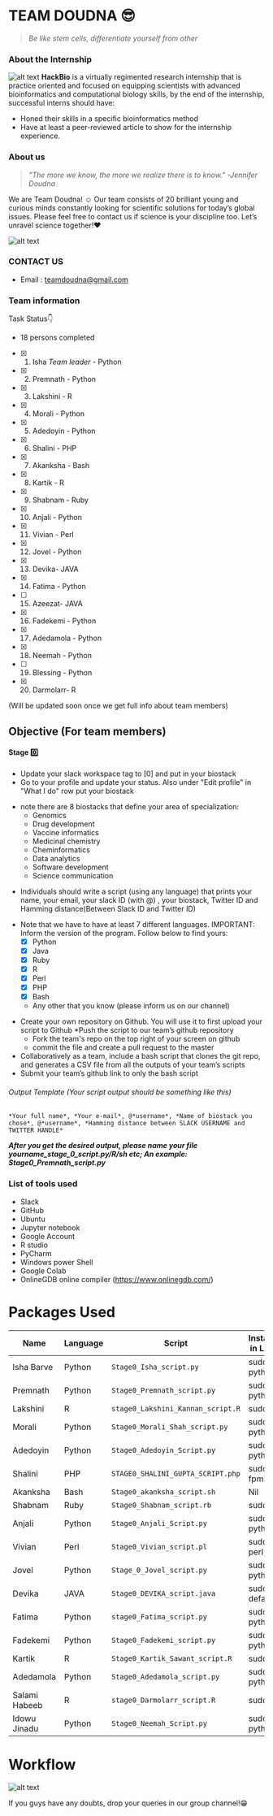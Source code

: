 # TEAM DOUDNA 😎

>*Be like stem cells, differentiate yourself from other*              
### About the Internship 
![alt text](https://github.com/prembioinfo/Team-Doudna/blob/82006bc48c0849840a64f307b4b118a460492c5e/1.jpg)
**HackBio** is a virtually regimented research internship that is practice oriented and focused on equipping scientists with advanced bioinformatics and computational biology skills, by the end of the internship, successful interns should have:
+ Honed their skills in a specific bioinformatics method
+ Have at least a peer-reviewed article to show for the internship experience.

### About us 
>*“The more we know, the more we realize there is to know."
   -Jennifer Doudna*
   
We are Team Doudna! ☺ 
Our team consists of 20 brilliant young and curious minds constantly looking for scientific solutions for today’s global issues.
Please feel free to contact us if science is your discipline too. Let’s unravel science together!❤

![alt text](https://github.com/prembioinfo/Team-Doudna/blob/a13020f3cad5e858fec577230dc1b86cbfa9e62e/RlYE.gif)


### CONTACT US
+ Email : teamdoudna@gmail.com

### Team information
Task Status👇
 * 18 persons completed
- [x] 1. Isha *Team leader* - Python
- [x] 2. Premnath - Python
- [x] 3. Lakshini - R
- [x] 4. Morali - Python
- [x] 5. Adedoyin - Python
- [x] 6. Shalini - PHP
- [x] 7. Akanksha - Bash
- [x] 8. Kartik - R
- [x] 9. Shabnam - Ruby
- [x] 10. Anjali - Python
- [x] 11. Vivian - Perl
- [x] 12. Jovel - Python
- [x] 13. Devika- JAVA
- [x] 14. Fatima - Python
- [ ] 15. Azeezat- JAVA
- [x] 16. Fadekemi - Python
- [x] 17. Adedamola - Python
- [x] 18. Neemah - Python
- [ ] 19. Blessing - Python
- [x] 20. Darmolarr- R


(Will be updated soon once we get full info about team members)

## Objective (For team members)
#### Stage 0️⃣
+ Update your slack workspace tag to [0] and put in your biostack
+  Go to your profile and update your status. Also under "Edit profile" in "What I do" row put your biostack
 * note there are 8 biostacks that define your area of specialization: 
    * Genomics
    * Drug development
    * Vaccine informatics
    * Medicinal chemistry
    * Cheminformatics
    * Data analytics
    * Software development
    * Science communication 

+  Individuals should write a script (using any language) that prints your name, your email, your slack ID (with @) , your biostack, Twitter ID and Hamming distance(Between Slack ID and Twitter ID)
  * Note that we have to have at least 7 different languages. IMPORTANT: Inform the version of the program. Follow below to find yours:
    * [x] Python 
    * [x] Java
    * [x] Ruby
    * [x] R
    * [x] Perl
    * [X] PHP
    * [x] Bash

    * Any other that you know (please inform us on our channel)

+ Create your own repository on Github. You will use it to first upload your script to Github
 *Push the script to our team’s github repository
  * Fork the team's repo on the top right of your screen on github
  * commit the file and create a pull request to the master
+ Collaboratively as a team, include a bash script that clones the git repo, and generates a CSV file from all the outputs of your team’s scripts
+ Submit your team’s github link to ​only​ the bash script

###### Output Template (Your script output should be something like this)
```
*Your full name*, *Your e-mail*, @*username*, *Name of biostack you chose*, @*username*, *Hamming distance between SLACK USERNAME and TWITTER HANDLE*
```
***After you get the desired output, please name your file yourname_stage_0_script.py/R/sh etc;
An example: Stage0_Premnath_script.py***

### List of tools used
+ Slack
+ GitHub
+ Ubuntu
+ Jupyter notebook
+ Google Account
+ R studio
+ PyCharm
+ Windows power Shell
+ Google Colab
+ OnlineGDB online compiler (https://www.onlinegdb.com/)

# Packages Used
 Name | Language | Script | Installation(Commands in Linux console/WSL)
------------ | ------------- | -------------| -------------- |
Isha Barve  | Python | `Stage0_Isha_script.py` | sudo apt install python3.8 |
Premnath | Python | `Stage0_Premnath_script.py` | sudo apt install python3.8 |
Lakshini | R | `stage0_Lakshini_Kannan_script.R` | sudo apt install r-base |
Morali | Python | `Stage0_Morali_Shah_script.py` | sudo apt install python3.8 |
Adedoyin | Python | `Stage0_Adedoyin_Script.py` | sudo apt install python3.8 |
Shalini | PHP | `STAGE0_SHALINI_GUPTA_SCRIPT.php` | sudo apt install php-fpm |
Akanksha | Bash | `Stage0_akanksha_script.sh` | Nil |
Shabnam | Ruby | `Stage0_Shabnam_script.rb` | sudo apt install ruby |
Anjali  | Python | `Stage0_Anjali_Script.py` | sudo apt install python3.8 |
Vivian | Perl | `Stage0_Vivian_script.pl` | sudo apt-get install perl |
Jovel | Python | `Stage_0_Jovel_script.py` | sudo apt install python3.8 |
Devika | JAVA | `Stage0_DEVIKA_script.java` | sudo apt-get install default-jdk |
Fatima | Python | `stage0_Fatima_script.py` | sudo apt install python3.8 |
Fadekemi | Python | `Stage0_Fadekemi_script.py`| sudo apt install python3.8 |
Kartik  | R | `Stage0_Kartik_Sawant_script.R`| sudo apt install r-base |
Adedamola | Python | `Stage0_Adedamola_script.py`| sudo apt install python3.8 |
Salami Habeeb | R | `stage0_Darmolarr_script.R`| sudo apt install r-base |
Idowu Jinadu | Python | `Stage0_Neemah_Script.py`| sudo apt install python3.8 |

# Workflow
![alt text](https://github.com/prembioinfo/Team-Doudna/blob/0fd1dfb9d99f67667718511c3bd8b446ad97bef6/Workflow.png)

If you guys have any doubts, drop your queries in our group channel!😁

